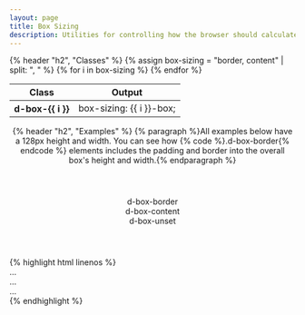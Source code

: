 ```yaml
---
layout: page
title: Box Sizing
description: Utilities for controlling how the browser should calculate an element's total size.
---
```

<section class="d-stack4">
    {% header "h2", "Classes" %}
    <table class="d-table">
        <thead>
            <tr>
                <th scope="col" class="d-w25p">Class</th>
                <th scope="col">Output</th>
            </tr>
        </thead>
        <tbody>
            {% assign box-sizing = "border, content" | split: ", " %}
            {% for i in box-sizing %}
            <tr>
                <th class="d-ff-mono d-fc-purple d-fs12 d-fw-normal">d-box-{{ i }}</th>
                <td class="d-ff-mono d-fc-orange d-fs12">box-sizing: {{ i }}-box;</td>
            </tr>
            {% endfor %}
        </tbody>
    </table>
</section>
<section class="d-stack16">
    <header>
        {% header "h2", "Examples" %}
        {% paragraph %}All examples below have a 128px height and width. You can see how {% code %}.d-box-border{% endcode %} elements includes the padding and border into the overall box's height and width.{% endparagraph %}
    </header>
    <aside class="d-bar8 d-of-hidden d-d-flex d-fd-column">
        <header class="d-fl-center d-p24 d-bgc-purple-100 d-bgo50 d-w100p d-hmn216 d-flow16">
            <div class="d-fl-center d-h128 d-w128 d-p8 d-ba d-baw4 d-bas-dashed d-bar4 d-bc-purple-300 d-bgc-purple-200 d-box-border"><div class="d-fl-center d-fl1 d-as-stretch d-p8 d-bgc-purple-300 d-bar2 d-ff-mono d-fs12">d-box-border</div></div>
            <div class="d-fl-center d-h128 d-w128 d-p8 d-ba d-baw4 d-bas-dashed d-bar4 d-bc-purple-300 d-bgc-purple-200 d-box-content"><div class="d-fl-center d-fl1 d-as-stretch d-p8 d-bgc-purple-300 d-bar2 d-ff-mono d-fs12">d-box-content</div></div>
            <div class="d-fl-center d-h128 d-w128 d-p8 d-ba d-baw4 d-bas-dashed d-bar4 d-bc-purple-300 d-bgc-purple-200 d-box-unset"><div class="d-fl-center d-fl1 d-as-stretch d-p8 d-bgc-purple-300 d-bar2 d-ff-mono d-fs12">d-box-unset</div></div>
        </header>
        <footer class="d-p8 d-bgc-black-700 d-bbr8 d-fs12">
{% highlight html linenos %}
<div class="d-box-border">…</div>
<div class="d-box-content">…</div>
<div class="d-box-unset">…</div>
{% endhighlight %}
        </footer>
    </aside>
</section>
